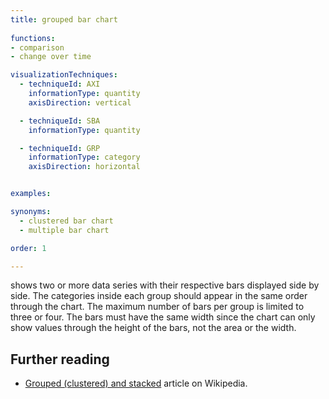 ```yaml
---
title: grouped bar chart
  
functions:
- comparison
- change over time

visualizationTechniques:
  - techniqueId: AXI
    informationType: quantity
    axisDirection: vertical

  - techniqueId: SBA
    informationType: quantity

  - techniqueId: GRP
    informationType: category
    axisDirection: horizontal


examples:

synonyms:
  - clustered bar chart
  - multiple bar chart

order: 1

---
```


shows two or more data series with their respective bars displayed side by side. The categories inside each group should appear in the same order through the chart. The maximum number of bars per group is limited to three or four. The bars must have the same width since the chart can only show values through the height of the bars, not the area or the width.

<!--more-->

## Further reading
- [Grouped (clustered) and stacked](https://en.wikipedia.org/wiki/Bar_chart#Grouped_(clustered)_and_stacked) article on Wikipedia.
